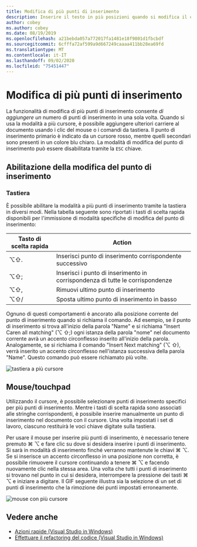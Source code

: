 ```yaml
---
title: Modifica di più punti di inserimento
description: Inserire il testo in più posizioni quando si modifica il codice in Visual Studio per Mac.
author: cobey
ms.author: cobey
ms.date: 08/19/2019
ms.openlocfilehash: a21bebda057a772017fa1481e18f9801d1fbcbdf
ms.sourcegitcommit: 6cfffa72af599a9d667249caaaa411bb28ea69fd
ms.translationtype: MT
ms.contentlocale: it-IT
ms.lasthandoff: 09/02/2020
ms.locfileid: "75451447"
---
```

# <a name="multi-caret-editing"></a>Modifica di più punti di inserimento

La funzionalità di modifica di più punti di inserimento consente _di aggiungere un_ numero di punti di inserimento in una sola volta. Quando si usa la modalità a più cursore, è possibile aggiungere ulteriori carriere al documento usando i clic del mouse o i comandi da tastiera. Il punto di inserimento primario è indicato da un cursore rosso, mentre quelli secondari sono presenti in un colore blu chiaro. La modalità di modifica del punto di inserimento può essere disabilitata tramite la `ESC` chiave.

## <a name="enabling-multi-caret-editing"></a>Abilitazione della modifica del punto di inserimento

### <a name="keyboard"></a>Tastiera

È possibile abilitare la modalità a più punti di inserimento tramite la tastiera in diversi modi. Nella tabella seguente sono riportati i tasti di scelta rapida disponibili per l'immissione di modalità specifiche di modifica del punto di inserimento:

| Tasto di scelta rapida  | Action                        | 
|---------| ------------------------------|
|  ⌥⇧.   | Inserisci punto di inserimento corrispondente successivo    | 
|  ⌥⇧;   | Inserisci i punto di inserimento in corrispondenza di tutte le corrispondenze | 
|  ⌥⇧,   | Rimuovi ultimo punto di inserimento             | 
|  ⌥⇧/   | Sposta ultimo punto di inserimento in basso          | 

Ognuno di questi comportamenti è ancorato alla posizione corrente del punto di inserimento quando si richiama il comando. Ad esempio, se il punto di inserimento si trova all'inizio della parola "Name" e si richiama "Insert Caren all matching" (⌥ ⇧;) ogni istanza della parola "nome" nel documento corrente avrà un accento circonflesso inserito all'inizio della parola. Analogamente, se si richiama il comando "Insert Next matching" (⌥ ⇧), verrà inserito un accento circonflesso nell'istanza successiva della parola "Name". Questo comando può essere richiamato più volte.

![tastiera a più cursore](media/multi-caret-keyboard.gif)

## <a name="mousetouchpad"></a>Mouse/touchpad

Utilizzando il cursore, è possibile selezionare punti di inserimento specifici per più punti di inserimento. Mentre i tasti di scelta rapida sono associati alle stringhe corrispondenti, è possibile inserire manualmente un punto di inserimento nel documento con il cursore. Una volta impostati i set di lavoro, ciascuno restituirà le voci chiave digitate sulla tastiera.

Per usare il mouse per inserire più punti di inserimento, è necessario tenere premuto ⌘ ⌥ e fare clic su dove si desidera inserire i punti di inserimento. Si sarà in modalità di inserimento finché verranno mantenute le chiavi ⌘ ⌥. Se si inserisce un accento circonflesso in una posizione non corretta, è possibile rimuovere il cursore continuando a tenere ⌘ ⌥ e facendo nuovamente clic nella stessa area. Una volta che tutti i punti di inserimento si trovano nel punto in cui si desidera, interrompere la pressione dei tasti ⌘ ⌥ e iniziare a digitare. Il GIF seguente illustra sia la selezione di un set di punti di inserimento che la rimozione dei punti impostati erroneamente.

![mouse con più cursore](media/multi-caret-mouse.gif)

## <a name="see-also"></a>Vedere anche

- [Azioni rapide (Visual Studio in Windows)](/visualstudio/ide/quick-actions)
- [Effettuare il refactoring del codice (Visual Studio in Windows)](/visualstudio/ide/refactoring-in-visual-studio)
